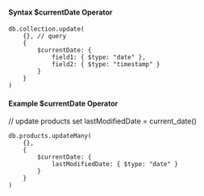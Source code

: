 #### Syntax $currentDate Operator
```
db.collection.update(
	{}, // query
	{
		$currentDate: {
			field1: { $type: "date" },
			field2: { $type: "timestamp" }
		}
	}
)
```
#### Example $currentDate Operator
// update products set lastModifiedDate = current_date()
```
db.products.updateMany(
	{},
	{
		$currentDate: {
			lastModifiedDate: { $type: "date" }
		}
	}
)
```